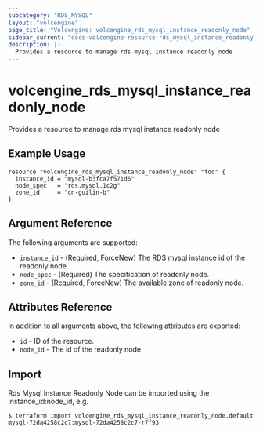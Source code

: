 ```yaml
---
subcategory: "RDS_MYSQL"
layout: "volcengine"
page_title: "Volcengine: volcengine_rds_mysql_instance_readonly_node"
sidebar_current: "docs-volcengine-resource-rds_mysql_instance_readonly_node"
description: |-
  Provides a resource to manage rds mysql instance readonly node
---
```

# volcengine_rds_mysql_instance_readonly_node
Provides a resource to manage rds mysql instance readonly node
## Example Usage
```hcl
resource "volcengine_rds_mysql_instance_readonly_node" "foo" {
  instance_id = "mysql-b3fca7f571d6"
  node_spec   = "rds.mysql.1c2g"
  zone_id     = "cn-guilin-b"
}
```
## Argument Reference
The following arguments are supported:
* `instance_id` - (Required, ForceNew) The RDS mysql instance id of the readonly node.
* `node_spec` - (Required) The specification of readonly node.
* `zone_id` - (Required, ForceNew) The available zone of readonly node.

## Attributes Reference
In addition to all arguments above, the following attributes are exported:
* `id` - ID of the resource.
* `node_id` - The id of the readonly node.


## Import
Rds Mysql Instance Readonly Node can be imported using the instance_id:node_id, e.g.
```
$ terraform import volcengine_rds_mysql_instance_readonly_node.default mysql-72da4258c2c7:mysql-72da4258c2c7-r7f93
```

